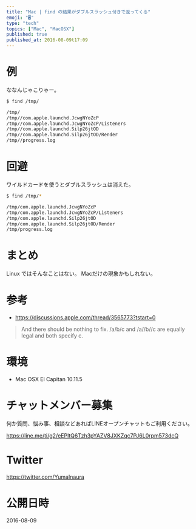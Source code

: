 ```yaml
---
title: "Mac | find の結果がダブルスラッシュ付きで返ってくる"
emoji: "🖥"
type: "tech"
topics: ["Mac", "MacOSX"]
published: true
published_at: 2016-08-09t17:09
---
```



# 例

ななんじゃこりゃー。

```bash
$ find /tmp/       

/tmp/
/tmp//com.apple.launchd.JcwgNYoZcP
/tmp//com.apple.launchd.JcwgNYoZcP/Listeners
/tmp//com.apple.launchd.Silp26jtOD
/tmp//com.apple.launchd.Silp26jtOD/Render
/tmp//progress.log
```

# 回避

ワイルドカードを使うとダブルスラッシュは消えた。

```bash
$ find /tmp/*

/tmp/com.apple.launchd.JcwgNYoZcP
/tmp/com.apple.launchd.JcwgNYoZcP/Listeners
/tmp/com.apple.launchd.Silp26jtOD
/tmp/com.apple.launchd.Silp26jtOD/Render
/tmp/progress.log
```

# まとめ

Linux ではそんなことはない。
Macだけの現象かもしれない。

# 参考

- https://discussions.apple.com/thread/3565773?tstart=0

>And there should be nothing to fix. 
>/a/b/c and /a//b//c are equally legal and both specify c. 


# 環境

- Mac OSX El Capitan 10.11.5








<!-- Update From Qiita API -->

# チャットメンバー募集


何か質問、悩み事、相談などあればLINEオープンチャットもご利用ください。

https://line.me/ti/g2/eEPltQ6Tzh3pYAZV8JXKZqc7PJ6L0rpm573dcQ





# Twitter


https://twitter.com/YumaInaura


<!-- Update From Qiita API -->



# 公開日時

2016-08-09
